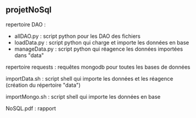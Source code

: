 ## projetNoSql

repertoire DAO : 
- allDAO.py : script python pour les DAO des fichiers
- loadData.py : script python qui charge et importe les données en base
- manageData.py : script python qui réagence les données importées dans "data"

repertoire requests : requêtes mongodb pour toutes les bases de données

importData.sh : script shell qui importe les données et les réagence (création du répertoire "data")

importMongo.sh : script shell qui importe les données en base

NoSQL.pdf : rapport
